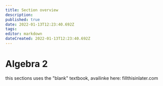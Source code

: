 ```yaml
---
title: Section overview 
description: 
published: true
date: 2022-01-13T12:23:40.692Z
tags: 
editor: markdown
dateCreated: 2022-01-13T12:23:40.692Z
---
```


# Algebra 2
this sections uses the "blank" textbook, availinke here: fillthisinlater.com